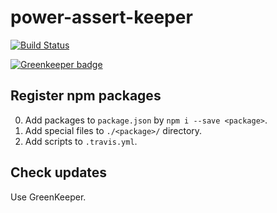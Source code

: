 # power-assert-keeper

[![Build Status](https://travis-ci.org/twada/power-assert-keeper.svg?branch=master)](https://travis-ci.org/twada/power-assert-keeper)

[![Greenkeeper badge](https://badges.greenkeeper.io/twada/power-assert-keeper.svg)](https://greenkeeper.io/)

## Register npm packages

0. Add packages to `package.json` by `npm i --save <package>`.
0. Add special files to `./<package>/` directory.
0. Add scripts to `.travis.yml`.

## Check updates

Use GreenKeeper.
